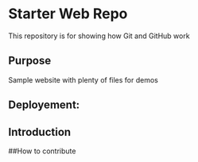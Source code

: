 # Starter Web Repo

This repository is for showing how Git and GitHub work

## Purpose

Sample website with plenty of files for demos
## Deployement:
## Introduction

##How to contribute